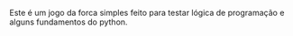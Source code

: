 Este é um jogo da forca simples feito para testar lógica de programação e alguns fundamentos do python.